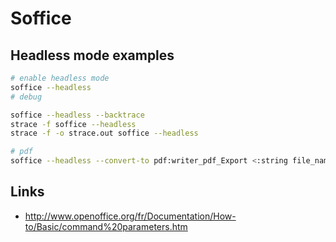 # Soffice

## Headless mode examples

```bash
# enable headless mode
soffice --headless
# debug

soffice --headless --backtrace
strace -f soffice --headless
strace -f -o strace.out soffice --headless

# pdf
soffice --headless --convert-to pdf:writer_pdf_Export <:string file_name>
```

## Links

* http://www.openoffice.org/fr/Documentation/How-to/Basic/command%20parameters.htm
